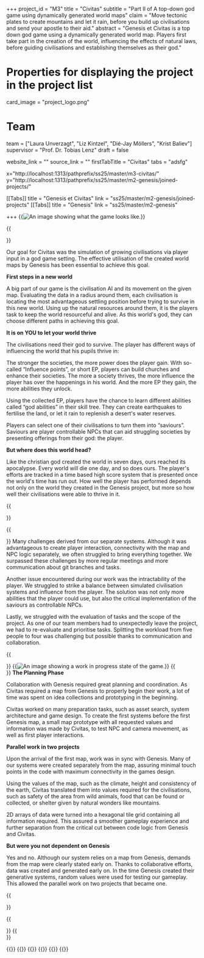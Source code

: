 +++
project_id = "M3"
title = "Civitas"
subtitle = "Part II of A top-down god game using dynamically generated world maps"
claim = "Move tectonic plates to create mountains and let it rain, before you build up civilisations and send your apostle to their aid."
abstract = "Genesis et Civitas is a top down god game using a dynamically generated world map. Players first take part in the creation of the world, influencing the effects of natural laws, before guiding civilisations and establishing themselves as their god."


# Properties for displaying the project in the project list
card_image = "project_logo.png"

# Team
team = ["Laura Unverzagt", "Liz Kintzel", "Dié-Jay Möllers", "Krist Baliev"]
supervisor = "Prof. Dr. Tobias Lenz"
draft = false

website_link = ""
source_link = ""
firstTabTitle = "Civitas"
tabs = "adsfg"

x="http://localhost:1313/pathprefix/ss25/master/m3-civitas/"
y="http://localhost:1313/pathprefix/ss25/master/m2-genesis/joined-projects/"

[[Tabs]]
title = "Genesis et Civitas"
link = "ss25/master/m2-genesis/joined-projects"
[[Tabs]]
title = "Genesis"
link = "ss25/master/m2-genesis"

+++
{{<image src="civ_ui_img.jpg" alt="An image showing what the game looks like." caption= "A WIP image of the game's UI.">}}

{{<section title="Goals and Achievements">}}

 Our goal for Civitas was the simulation of growing civilisations via player input in a god game setting. The effective utilisation of the created world maps by Genesis has been essential to achieve this goal.

 **First steps in a new world**

 A big part of our game is the civilisation AI and its movement on the given map. Evaluating the data in a radius around them, each civilisation is locating the most advantageous settling position before trying to survive in this new world. Using up the natural resources around them, it is the players task to keep the world resourceful and alive. As this world's god, they can choose different paths in achieving this goal.

 **It is on YOU to let your world thrive**

 The civilisations need their god to survive. The player has different ways of influencing the world that his pupils thrive in:

 The stronger the societies, the more power does the player gain. With so-called “Influence points”, or short EP, players can build churches and enhance their societies. The more a society thrives, the more influence the player has over the happenings in his world. And the more EP they gain, the more abilities they unlock.

 Using the collected EP, players have the chance to learn different abilities called “god abilities” in their skill tree. They can create earthquakes to fertilise the land, or let it rain to replenish a desert's water reserves. 
 
 Players can select one of their civilisations to turn them into “saviours”. Saviours are player controllable NPCs that can aid struggling societies by presenting offerings from their god: the player.

 **But where does this world head?**

 Like the christian god created the world in seven days, ours reached its apocalypse. Every world will die one day, and so does ours. The player's efforts are tracked in a time based high score system that is presented once the world's time has run out. How well the player has performed depends not only on the world they created in the Genesis project, but more so how well their civilisations were able to thrive in it.

{{</section>}}



{{<section title="Challenges">}}
 Many challenges derived from our separate systems. Although it was advantageous to create player interaction, connectivity with the map and NPC logic separately, we often struggled to bring everything together. We surpassed these challenges by more regular meetings and more communication about git branches and tasks.

 Another issue encountered during our work was the intractability of the player. We struggled to strike a balance between simulated civilisation systems and influence from the player. The solution was not only more abilities that the player could use, but also the critical implementation of the saviours as controllable NPCs.  
 
 Lastly, we struggled with the evaluation of tasks and the scope of the project. As one of our team members had to unexpectedly leave the project, we had to re-evaluate and prioritise tasks. Splitting the workload from five people to four was challenging but possible thanks to communication and collaboration.


{{</section>}}
{{<image src="civ_img.jpg" alt="An image showing a work in progress state of the game." caption= "A WIP screenshot of the civilisations.">}}
{{<section title="Process">}}
 **The Planning Phase**

 Collaboration with Genesis required great planning and coordination. As Civitas required a map from Genesis to properly begin their work, a lot of time was spent on idea collections and prototyping in the beginning.

 Civitas worked on many preparation tasks, such as asset search, system architecture and game design. To create the first systems before the first Genesis map, a small map prototype with all requested values and information was made by Civitas, to test NPC and camera movement, as well as first player interactions.

 **Parallel work in two projects**

 Upon the arrival of the first map, work was in sync with Genesis. Many of our systems were created separately from the map, assuring minimal touch points in the code with maximum connectivity in the games design.

 Using the values of the map, such as the climate, height and consistency of the earth, Civitas translated them into values required for the civilisations, such as safety of the area from wild animals, food that can be found or collected, or shelter given by natural wonders like mountains.

 2D arrays of data were turned into a hexagonal tile grid containing all information required. This assured a smoother gameplay experience and further separation from the critical cut between code logic from Genesis and Civitas.

 **But were you not dependent on Genesis**

 Yes and no. Although our system relies on a map from Genesis, demands from the map were clearly stated early on. Thanks to collaborative efforts, data was created and generated early on. In the time Genesis created their generative systems, random values were used for testing our gameplay. This allowed the parallel work on two projects that became one.


{{</section>}}



{{<section title="The Team">}}
{{</section>}}

{{<gallery>}}
{{<team-member image="laura_img.jpg" name="Laura Unverzagt">}}
{{<team-member image="liz_img.jpg" name="Liz Kintzel">}}
{{<team-member image="dj_img.jpg" name="Dié-Jay Möllers">}}
{{<team-member image="krist_img.jpg" name="Krist Baliev">}}
{{</gallery>}}

